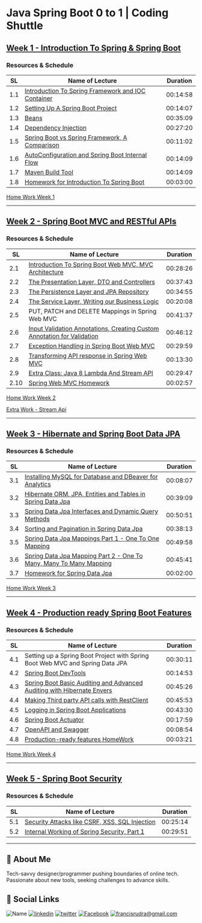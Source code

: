 # Java Spring Boot 0 to 1 | Coding Shuttle

## [Week 1 - Introduction To Spring & Spring Boot](./Week%201%20-%20Introduction%20To%20Spring%20&%20Spring%20Boot/)

### Resources & Schedule

| SL  | Name of Lecture                                                                                                                                           | Duration |
| --- | --------------------------------------------------------------------------------------------------------------------------------------------------------- | -------- |
| 1.1 | [Introduction To Spring Framework and IOC Container](./Week%201%20-%20Introduction%20To%20Spring%20&%20Spring%20Boot/1_1_Introduction_To_Spring_Boot.pdf) | 00:14:58 |
| 1.2 | [Setting Up A Spring Boot Project](./Week%201%20-%20Introduction%20To%20Spring%20&%20Spring%20Boot/1_2%20Setting%20Up%20A%20Spring%20Boot%20Project.txt)  | 00:14:07 |
| 1.3 | [Beans](./Week%201%20-%20Introduction%20To%20Spring%20&%20Spring%20Boot/1_3_Beans.pdf)                                                                    | 00:35:09 |
| 1.4 | [Dependency Injection](./Week%201%20-%20Introduction%20To%20Spring%20&%20Spring%20Boot/1_4_Dependency_Injection.pdf)                                      | 00:27:20 |
| 1.5 | [Spring Boot vs Spring Framework, A Comparison](./Week%201%20-%20Introduction%20To%20Spring%20&%20Spring%20Boot/1_5_Spring_VS_Spring_Boot.pdf)            | 00:11:02 |
| 1.6 | [AutoConfiguration and Spring Boot Internal Flow](./Week%201%20-%20Introduction%20To%20Spring%20&%20Spring%20Boot/1_6_Auto_Configuration.pdf)             | 00:14:09 |
| 1.7 | [Maven Build Tool](./Week%201%20-%20Introduction%20To%20Spring%20&%20Spring%20Boot/1_7_Maven.pdf)                                                         | 00:14:09 |
| 1.8 | [Homework for Introduction To Spring Boot](./Week%201%20-%20Introduction%20To%20Spring%20&%20Spring%20Boot/1_8_Spring_Boot_Intro_Homework.pdf)            | 00:03:00 |

[Home Work Week 1](./Week%201%20-%20Introduction%20To%20Spring%20&%20Spring%20Boot/HomeWork/)

---

## [Week 2 - Spring Boot MVC and RESTful APIs](./Week%202%20-%20Spring%20Boot%20MVC%20and%20RESTful%20APIs/)

### Resources & Schedule

| SL   | Name of Lecture                                                                                                                                                 | Duration |
| ---- | --------------------------------------------------------------------------------------------------------------------------------------------------------------- | -------- |
| 2.1  | [Introduction To Spring Boot Web MVC, MVC Architecture](./Week%202%20-%20Spring%20Boot%20MVC%20and%20RESTful%20APIs/2_1_Spring_Boot_Web.pdf)                    | 00:28:26 |
| 2.2  | [The Presentation Layer, DTO and Controllers](./Week%202%20-%20Spring%20Boot%20MVC%20and%20RESTful%20APIs/2_2_Presentation_Layer.pdf)                           | 00:37:43 |
| 2.3  | [The Persistence Layer and JPA Repository](./Week%202%20-%20Spring%20Boot%20MVC%20and%20RESTful%20APIs/2_3_Presentation_Layer.pdf)                              | 00:34:55 |
| 2.4  | [The Service Layer, Writing our Business Logic](./Week%202%20-%20Spring%20Boot%20MVC%20and%20RESTful%20APIs/2_4_Service_Layer.pdf)                              | 00:20:08 |
| 2.5  | PUT, PATCH and DELETE Mappings in Spring Web MVC                                                                                                                | 00:41:37 |
| 2.6  | [Input Validation Annotations, Creating Custom Annotation for Validation](./Week%202%20-%20Spring%20Boot%20MVC%20and%20RESTful%20APIs/2_6_Input_Validation.pdf) | 00:46:12 |
| 2.7  | [Exception Handling in Spring Boot Web MVC](./Week%202%20-%20Spring%20Boot%20MVC%20and%20RESTful%20APIs/2_7_Exception_Handling.pdf)                             | 00:29:59 |
| 2.8  | [Transforming API response in Spring Web MVC](./Week%202%20-%20Spring%20Boot%20MVC%20and%20RESTful%20APIs/2_8_Transforming_API_response.pdf)                    | 00:13:30 |
| 2.9  | [Extra Class: Java 8 Lambda And Stream API](./Week%202%20-%20Spring%20Boot%20MVC%20and%20RESTful%20APIs/2_9_stream_API.zip)                                     | 00:29:47 |
| 2.10 | [Spring Web MVC Homework](./Week%202%20-%20Spring%20Boot%20MVC%20and%20RESTful%20APIs/2_9_Web_MVC_Homework.pdf)                                                 | 00:02:57 |

[Home Work Week 2](./Week%202%20-%20Spring%20Boot%20MVC%20and%20RESTful%20APIs/HomeWork/)

[Extra Work - Stream Api](./Week%202%20-%20Spring%20Boot%20MVC%20and%20RESTful%20APIs/StreamApi.java)

---

## [Week 3 - Hibernate and Spring Boot Data JPA](./Week%203%20-%20Hibernate%20and%20Spring%20Boot%20Data%20JPA/)

### Resources & Schedule

| SL  | Name of Lecture                                                                                                                                                 | Duration |
| --- | --------------------------------------------------------------------------------------------------------------------------------------------------------------- | -------- |
| 3.1 | [Installing MySQL for Database and DBeaver for Analytics](./Week%203%20-%20Hibernate%20and%20Spring%20Boot%20Data%20JPA/3_1_Installing_My_SQL_and_D_Beaver.pdf) | 00:08:07 |
| 3.2 | [Hibernate ORM, JPA, Entities and Tables in Spring Data Jpa](./Week%203%20-%20Hibernate%20and%20Spring%20Boot%20Data%20JPA/3_2_Hibernate_and_JPA.pdf)           | 00:39:09 |
| 3.3 | [Spring Data Jpa Interfaces and Dynamic Query Methods](./Week%203%20-%20Hibernate%20and%20Spring%20Boot%20Data%20JPA/3_3_Spring_Data_JPA.pdf)                   | 00:50:51 |
| 3.4 | [Sorting and Pagination in Spring Data Jpa](./Week%203%20-%20Hibernate%20and%20Spring%20Boot%20Data%20JPA/3_4_Sorting_and_Pagination.pdf)                       | 00:38:13 |
| 3.5 | [Spring Data Jpa Mappings Part 1 - One To One Mapping](./Week%203%20-%20Hibernate%20and%20Spring%20Boot%20Data%20JPA/3_5_Mappings_Part_1.pdf)                   | 00:49:58 |
| 3.6 | [Spring Data Jpa Mapping Part 2 - One To Many, Many To Many Mapping](./Week%203%20-%20Hibernate%20and%20Spring%20Boot%20Data%20JPA/3_6_Mappings_Part_2.pdf)     | 00:45:41 |
| 3.7 | [Homework for Spring Data Jpa](./Week%203%20-%20Hibernate%20and%20Spring%20Boot%20Data%20JPA/3_7_Homework_for_Spring_Data_JPA.pdf)                              | 00:02:00 |

[Home Work Week 3](./Week%203%20-%20Hibernate%20and%20Spring%20Boot%20Data%20JPA/HomeWork/README.md)

---

## [Week 4 - Production ready Spring Boot Features](./Week%204%20-%20Production%20ready%20Spring%20Boot%20Features/)

### Resources & Schedule

| SL  | Name of Lecture                                                                                                                                           | Duration |
| --- | --------------------------------------------------------------------------------------------------------------------------------------------------------- | -------- |
| 4.1 | Setting up a Spring Boot Project with Spring Boot Web MVC and Spring Data JPA                                                                             | 00:30:11 |
| 4.2 | [Spring Boot DevTools](./Week%204%20-%20Production%20ready%20Spring%20Boot%20Features/4_2_Devtools.pdf)                                                   | 00:14:53 |
| 4.3 | [Spring Boot Basic Auditing and Advanced Auditing with Hibernate Envers](./Week%204%20-%20Production%20ready%20Spring%20Boot%20Features/4_3_Auditing.pdf) | 00:45:26 |
| 4.4 | [Making Third party API calls with RestClient](./Week%204%20-%20Production%20ready%20Spring%20Boot%20Features/4_4_Rest_Client.pdf)                        | 00:45:53 |
| 4.5 | [Logging in Spring Boot Applications](./Week%204%20-%20Production%20ready%20Spring%20Boot%20Features/4_5_Logging.pdf)                                     | 00:43:30 |
| 4.6 | [Spring Boot Actuator](./Week%204%20-%20Production%20ready%20Spring%20Boot%20Features/4_6_Spring_Boot_Actuator.pdf)                                       | 00:17:59 |
| 4.7 | [OpenAPI and Swagger](./Week%204%20-%20Production%20ready%20Spring%20Boot%20Features/4_7_Open_API_and_Swagger.pdf)                                        | 00:08:54 |
| 4.8 | [Production-ready features HomeWork](./Week%204%20-%20Production%20ready%20Spring%20Boot%20Features/4_8_Production_Ready_features_Homework.pdf)           | 00:03:21 |

[Home Work Week 4](./Week%204%20-%20Production%20ready%20Spring%20Boot%20Features/HomeWork/README.md)

---

## [Week 5 - Spring Boot Security](./Week%205%20-%20Spring%20Security%20Fundamentals/)

### Resources & Schedule

| SL  | Name of Lecture                                                                                                                              | Duration |
| --- | -------------------------------------------------------------------------------------------------------------------------------------------- | -------- |
| 5.1 | [Security Attacks like CSRF, XSS, SQL Injection](./Week%205%20-%20Spring%20Security%20Fundamentals/5_1_Security_Attacks.pdf)                 | 00:25:14 |
| 5.2 | [Internal Working of Spring Security, Part 1](./Week%205%20-%20Spring%20Security%20Fundamentals/5_2_Internal_Working_of_Spring_Security.pdf) | 00:29:51 |

---

## 🚀 About Me

Tech-savvy designer/programmer pushing boundaries of online tech. Passionate about new tools, seeking challenges to advance skills.

## 🔗 Social Links

![Name](https://img.shields.io/badge/Name-Francis%20Rudra%20D%20Cruze-yellowgreen?style=for-the-badge)
[![linkedin](https://img.shields.io/badge/linkedin-0A66C2?style=for-the-badge&logo=linkedin&logoColor=white)](https://www.linkedin.com/in/rudradcruze)
[![twitter](https://img.shields.io/badge/twitter-1DA1F2?style=for-the-badge&logo=twitter&logoColor=white)](https://twitter.com/rudradcruze)
[![Facebook](https://img.shields.io/badge/facebook-4267B2?style=for-the-badge&logo=facebook&logoColor=white)](https://facebook.com/rudradcruze)
[![francisrudra@gmail.com](https://img.shields.io/badge/gmail-4267B2?style=for-the-badge&logo=gmail&logoColor=white)](mailto:francisrudra@gmail.com)
